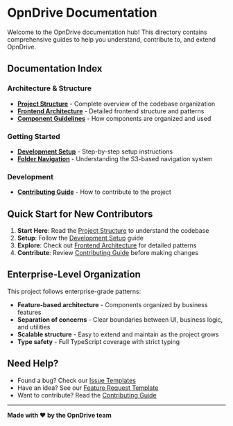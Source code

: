 # OpnDrive Documentation

Welcome to the OpnDrive documentation hub! This directory contains comprehensive
guides to help you understand, contribute to, and extend OpnDrive.

## Documentation Index

### Architecture & Structure

- **[Project Structure](./PROJECT_STRUCTURE.md)** - Complete overview of the
  codebase organization
- **[Frontend Architecture](./FRONTEND_ARCHITECTURE.md)** - Detailed frontend
  structure and patterns
- **[Component Guidelines](./COMPONENT_GUIDELINES.md)** - How components are
  organized and used

### Getting Started

- **[Development Setup](./DEVELOPMENT_SETUP.md)** - Step-by-step setup
  instructions
- **[Folder Navigation](./FOLDER_NAVIGATION.md)** - Understanding the S3-based
  navigation system

### Development

- **[Contributing Guide](./CONTRIBUTING.md)** - How to contribute to the project

## Quick Start for New Contributors

1. **Start Here**: Read the [Project Structure](./PROJECT_STRUCTURE.md) to
   understand the codebase
2. **Setup**: Follow the [Development Setup](./DEVELOPMENT_SETUP.md) guide
3. **Explore**: Check out [Frontend Architecture](./FRONTEND_ARCHITECTURE.md)
   for detailed patterns
4. **Contribute**: Review [Contributing Guide](./CONTRIBUTING.md) before making
   changes

## Enterprise-Level Organization

This project follows enterprise-grade patterns:

- **Feature-based architecture** - Components organized by business features
- **Separation of concerns** - Clear boundaries between UI, business logic, and
  utilities
- **Scalable structure** - Easy to extend and maintain as the project grows
- **Type safety** - Full TypeScript coverage with strict typing

## Need Help?

- Found a bug? Check our [Issue Templates](.github/ISSUE_TEMPLATE/)
- Have an idea? See our
  [Feature Request Template](.github/ISSUE_TEMPLATE/feature_request.md)
- Want to contribute? Read the [Contributing Guide](./CONTRIBUTING.md)

---

**Made with ❤️ by the OpnDrive team**
